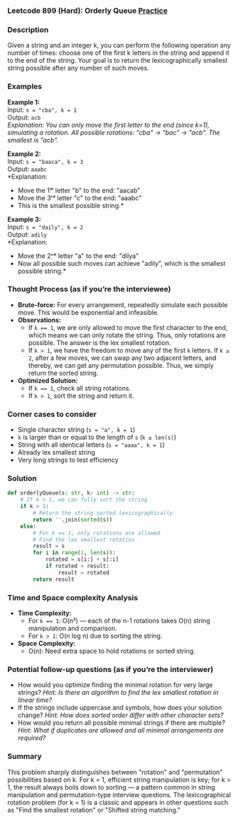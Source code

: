 ### Leetcode 899 (Hard): Orderly Queue [Practice](https://leetcode.com/problems/orderly-queue)

### Description  
Given a string and an integer k, you can perform the following operation any number of times: choose one of the first k letters in the string and append it to the end of the string. Your goal is to return the lexicographically smallest string possible after any number of such moves.

### Examples  

**Example 1:**  
Input: `s = "cba", k = 1`  
Output: `acb`  
*Explanation: You can only move the first letter to the end (since k=1), simulating a rotation. All possible rotations: "cba" → "bac" → "acb". The smallest is "acb".*

**Example 2:**  
Input: `s = "baaca", k = 3`  
Output: `aaabc`  
*Explanation:  
- Move the 1ˢᵗ letter "b" to the end: "aacab"
- Move the 3ʳᵈ letter "c" to the end: "aaabc"
- This is the smallest possible string.*

**Example 3:**  
Input: `s = "daily", k = 2`  
Output: `adily`  
*Explanation:  
- Move the 2ⁿᵈ letter "a" to the end: "dilya"
- Now all possible such moves can achieve "adily", which is the smallest possible string.*

### Thought Process (as if you’re the interviewee)  
- **Brute-force:** For every arrangement, repeatedly simulate each possible move. This would be exponential and infeasible.
- **Observations:**  
  - If `k == 1`, we are only allowed to move the first character to the end, which means we can only rotate the string. Thus, only rotations are possible. The answer is the lex smallest rotation.
  - If `k > 1`, we have the freedom to move any of the first `k` letters. If `k ≥ 2`, after a few moves, we can swap any two adjacent letters, and thereby, we can get any permutation possible. Thus, we simply return the sorted string.
- **Optimized Solution:**  
  - If `k == 1`, check all string rotations.
  - If `k > 1`, sort the string and return it.

### Corner cases to consider  
- Single character string (`s = "a", k = 1`)
- `k` is larger than or equal to the length of `s` (`k ≥ len(s)`)
- String with all identical letters (`s = "aaaa", k = 1`)
- Already lex smallest string
- Very long strings to test efficiency

### Solution

```python
def orderlyQueue(s: str, k: int) -> str:
    # If k > 1, we can fully sort the string
    if k > 1:
        # Return the string sorted lexicographically
        return ''.join(sorted(s))
    else:
        # For k == 1, only rotations are allowed
        # Find the lex smallest rotation
        result = s
        for i in range(1, len(s)):
            rotated = s[i:] + s[:i]
            if rotated < result:
                result = rotated
        return result
```

### Time and Space complexity Analysis  

- **Time Complexity:**
  - For `k == 1`: O(n²) — each of the n-1 rotations takes O(n) string manipulation and comparison.
  - For `k > 1`: O(n log n) due to sorting the string.
- **Space Complexity:**
  - O(n): Need extra space to hold rotations or sorted string.

### Potential follow-up questions (as if you’re the interviewer)  

- How would you optimize finding the minimal rotation for very large strings?
  *Hint: Is there an algorithm to find the lex smallest rotation in linear time?*
- If the strings include uppercase and symbols, how does your solution change?
  *Hint: How does sorted order differ with other character sets?*
- How would you return all possible minimal strings if there are multiple?
  *Hint: What if duplicates are allowed and all minimal arrangements are required?*

### Summary
This problem sharply distinguishes between "rotation" and "permutation" possibilities based on k. For k = 1, efficient string manipulation is key; for k > 1, the result always boils down to sorting — a pattern common in string manipulation and permutation-type interview questions. The lexicographical rotation problem (for k = 1) is a classic and appears in other questions such as "Find the smallest rotation" or "Shifted string matching."